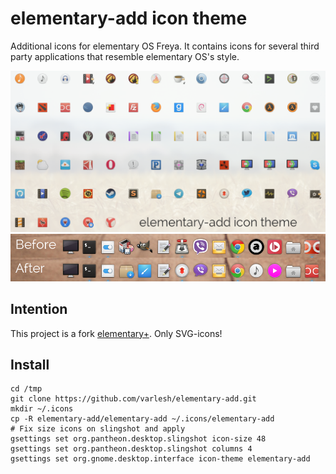 # elementary-add icon theme
Additional icons for elementary OS Freya. It contains icons for several third party applications that resemble elementary OS's style.

![Screenshot of the application icons](icons_preview.png)
![Screenshot comparison](comparison.png)
## Intention
This project is a fork [elementary+](https://github.com/mank319/elementaryPlus).
Only SVG-icons!

## Install
```
cd /tmp
git clone https://github.com/varlesh/elementary-add.git
mkdir ~/.icons
cp -R elementary-add/elementary-add ~/.icons/elementary-add
# Fix size icons on slingshot and apply
gsettings set org.pantheon.desktop.slingshot icon-size 48
gsettings set org.pantheon.desktop.slingshot columns 4
gsettings set org.gnome.desktop.interface icon-theme elementary-add
```
